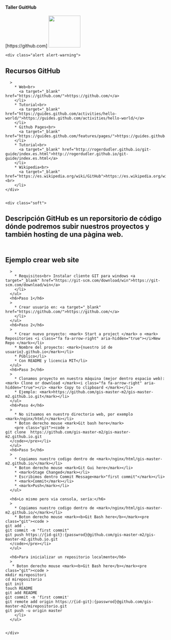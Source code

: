 <div class="container">
    <h4>Taller GuitHub </h4>
   [https://github.com]
            <img width=100 src="https://assets-cdn.github.com/images/modules/logos_page/GitHub-Logo.png">
       

    <div class="alert alert-warning">
  ##  Recursos GitHub
      > 
        * Web<br>
          <a target="_blank" href="https://github.com/">https://github.com/</a>
        </li>
        * Tutorial<br>
          <a target="_blank" href="https://guides.github.com/activities/hello-world/">https://guides.github.com/activities/hello-world/</a>
        </li>
        * Github Pages<br>
          <a target="_blank" href="https://guides.github.com/features/pages/">https://guides.github.com/features/pages/</a>
        </li>
        * Tutorial<br>
          <a target="_blank" href="http://rogerdudler.github.io/git-guide/index.es.html">http://rogerdudler.github.io/git-guide/index.es.html</a>
        </li>
        * Wikipedia<br>
          <a target="_blank" href="https://es.wikipedia.org/wiki/GitHub">https://es.wikipedia.org/wiki/GitHub</a><br>
        </li>
    </div>


    <div class="soft">
  ## Descripción GitHub es un reporsitorio de código dónde podremos subir nuestros proyectos y también hosting de una pàgina web.<br><br>
  ## Ejemplo crear web site
      > 
        * Requisitos<br> Instalar cliente GIT para windows <a target="_blank" href="https://git-scm.com/download/win">https://git-scm.com/download/win</a>
        </li>
      </ul>
      <h6>Paso 1</h6>
      > 
        * Crear usuario en: <a target="_blank" href="https://github.com/">https://github.com/</a>
        </li>
      </ul>
      <h6>Paso 2</h6>
      > 
        * Crear nuevo proyecto: <mark> Start a project </mark> o <mark> Repositories <i class="fa fa-arrow-right" aria-hidden="true"></i>New Repo </mark></li>
        * Nombre del proyecto: <mark>{nuestro id de usuario}.github.io</mark></li>
        * Público</li>
        * Con README y licencia MIT</li>
      </ul>
      <h6>Paso 3</h6>
      > 
        * Clonamos proyecto en nuestra máquina (mejor dentro espacio web): <mark> Clone or download </mark><i class="fa fa-arrow-right" aria-hidden="true"></i> <mark> Copy to clipboard </mark></li>
        * Ejemplo: <mark>https://github.com/gis-master-m2/gis-master-m2.github.io.git</mark></li>
      </ul>
      <h6>Paso 4</h6>
      > 
        * No situamos en nuestro directorio web, por exemplo <mark>/nginx/html/</mark></li>
        * Boton derecho mouse <mark>Git bash here</mark>
        <pre class="git"><code >
    git clone  https://github.com/gis-master-m2/gis-master-m2.github.io.git
      </code></pre></li>
      </ul>
      <h6>Paso 5</h6>
      > 
        * Copiamos nuestro codigo dentro de <mark>/nginx/html/gis-master-m2.github.io/</mark></li>
        * Boton derecho mouse <mark>Git Gui here</mark></li>
        * <mark>Stage Changed</mark></li>
        * Escribimos dentro Commit Message<mark>"first commit"</mark></li>
        * <mark>Commit</mark></li>
        * <mark>Push</mark></li>
      </ul>

      <h6>Lo mismo pero via consola, sería:</h6>
      > 
        * Copiamos nuestro codigo dentro de <mark>/nginx/html/gis-master-m2.github.io/</mark></li>
        * Boton derecho mouse <mark><b>Git Bash here</b></mark><pre class="git"><code >
	git add .
	git commit -m "first commit"
	git push https://{id-git}:{passwrod}@github.com/gis-master-m2/gis-master-m2.github.io.git
      </code></pre></li>
      </ul>

	  <h6>Para inicializar un repositorio localmente</h6>
	  > 
	   * Boton derecho mouse <mark><b>Git Bash here</b></mark><pre class="git"><code >
	mkdir mirepositori
	cd mirepositorio
	git init
	touch README
	git add README
	git commit -m 'first commit'
	git remote add origin https://{id-git}:{passwrod}@github.com/gis-master-m2/mirepositorio.git
	git push -u origin master
		</li>		  
	  </ul>
	  
	  
    </div>
  </div>